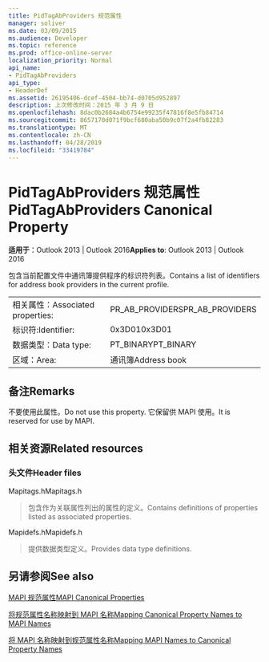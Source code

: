 ```yaml
---
title: PidTagAbProviders 规范属性
manager: soliver
ms.date: 03/09/2015
ms.audience: Developer
ms.topic: reference
ms.prod: office-online-server
localization_priority: Normal
api_name:
- PidTagAbProviders
api_type:
- HeaderDef
ms.assetid: 26195406-dcef-4504-bb74-d0705d952897
description: 上次修改时间：2015 年 3 月 9 日
ms.openlocfilehash: 8dac0b2684a4b6754e99235f47816f8e5fb84714
ms.sourcegitcommit: 8657170d071f9bcf680aba50b9c07f2a4fb82283
ms.translationtype: MT
ms.contentlocale: zh-CN
ms.lasthandoff: 04/28/2019
ms.locfileid: "33419784"
---
```

# <a name="pidtagabproviders-canonical-property"></a><span data-ttu-id="6e546-103">PidTagAbProviders 规范属性</span><span class="sxs-lookup"><span data-stu-id="6e546-103">PidTagAbProviders Canonical Property</span></span>

  
  
<span data-ttu-id="6e546-104">**适用于**：Outlook 2013 | Outlook 2016</span><span class="sxs-lookup"><span data-stu-id="6e546-104">**Applies to**: Outlook 2013 | Outlook 2016</span></span> 
  
<span data-ttu-id="6e546-105">包含当前配置文件中通讯簿提供程序的标识符列表。</span><span class="sxs-lookup"><span data-stu-id="6e546-105">Contains a list of identifiers for address book providers in the current profile.</span></span> 
  
|||
|:-----|:-----|
|<span data-ttu-id="6e546-106">相关属性：</span><span class="sxs-lookup"><span data-stu-id="6e546-106">Associated properties:</span></span>  <br/> |<span data-ttu-id="6e546-107">PR_AB_PROVIDERS</span><span class="sxs-lookup"><span data-stu-id="6e546-107">PR_AB_PROVIDERS</span></span>  <br/> |
|<span data-ttu-id="6e546-108">标识符:</span><span class="sxs-lookup"><span data-stu-id="6e546-108">Identifier:</span></span>  <br/> |<span data-ttu-id="6e546-109">0x3D01</span><span class="sxs-lookup"><span data-stu-id="6e546-109">0x3D01</span></span>  <br/> |
|<span data-ttu-id="6e546-110">数据类型：</span><span class="sxs-lookup"><span data-stu-id="6e546-110">Data type:</span></span>  <br/> |<span data-ttu-id="6e546-111">PT_BINARY</span><span class="sxs-lookup"><span data-stu-id="6e546-111">PT_BINARY</span></span>  <br/> |
|<span data-ttu-id="6e546-112">区域：</span><span class="sxs-lookup"><span data-stu-id="6e546-112">Area:</span></span>  <br/> |<span data-ttu-id="6e546-113">通讯簿</span><span class="sxs-lookup"><span data-stu-id="6e546-113">Address book</span></span>  <br/> |
   
## <a name="remarks"></a><span data-ttu-id="6e546-114">备注</span><span class="sxs-lookup"><span data-stu-id="6e546-114">Remarks</span></span>

<span data-ttu-id="6e546-115">不要使用此属性。</span><span class="sxs-lookup"><span data-stu-id="6e546-115">Do not use this property.</span></span> <span data-ttu-id="6e546-116">它保留供 MAPI 使用。</span><span class="sxs-lookup"><span data-stu-id="6e546-116">It is reserved for use by MAPI.</span></span>
  
## <a name="related-resources"></a><span data-ttu-id="6e546-117">相关资源</span><span class="sxs-lookup"><span data-stu-id="6e546-117">Related resources</span></span>

### <a name="header-files"></a><span data-ttu-id="6e546-118">头文件</span><span class="sxs-lookup"><span data-stu-id="6e546-118">Header files</span></span>

<span data-ttu-id="6e546-119">Mapitags.h</span><span class="sxs-lookup"><span data-stu-id="6e546-119">Mapitags.h</span></span>
  
> <span data-ttu-id="6e546-120">包含作为关联属性列出的属性的定义。</span><span class="sxs-lookup"><span data-stu-id="6e546-120">Contains definitions of properties listed as associated properties.</span></span>
    
<span data-ttu-id="6e546-121">Mapidefs.h</span><span class="sxs-lookup"><span data-stu-id="6e546-121">Mapidefs.h</span></span>
  
> <span data-ttu-id="6e546-122">提供数据类型定义。</span><span class="sxs-lookup"><span data-stu-id="6e546-122">Provides data type definitions.</span></span>
    
## <a name="see-also"></a><span data-ttu-id="6e546-123">另请参阅</span><span class="sxs-lookup"><span data-stu-id="6e546-123">See also</span></span>



[<span data-ttu-id="6e546-124">MAPI 规范属性</span><span class="sxs-lookup"><span data-stu-id="6e546-124">MAPI Canonical Properties</span></span>](mapi-canonical-properties.md)
  
[<span data-ttu-id="6e546-125">将规范属性名称映射到 MAPI 名称</span><span class="sxs-lookup"><span data-stu-id="6e546-125">Mapping Canonical Property Names to MAPI Names</span></span>](mapping-canonical-property-names-to-mapi-names.md)
  
[<span data-ttu-id="6e546-126">将 MAPI 名称映射到规范属性名称</span><span class="sxs-lookup"><span data-stu-id="6e546-126">Mapping MAPI Names to Canonical Property Names</span></span>](mapping-mapi-names-to-canonical-property-names.md)


